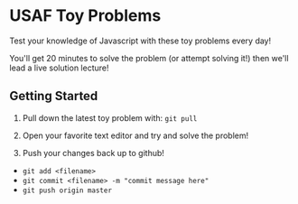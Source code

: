 # USAF Toy Problems

Test your knowledge of Javascript with these toy problems every day!

You'll get 20 minutes to solve the problem (or attempt solving it!) then we'll lead a live solution lecture!

## Getting Started

1. Pull down the latest toy problem with: `git pull`

2. Open your favorite text editor and try and solve the problem!

3. Push your changes back up to github!
  - `git add <filename>`
  - `git commit <filename> -m "commit message here"`
  - `git push origin master`
